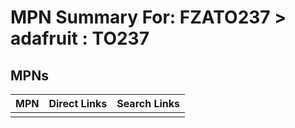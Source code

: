 



# MPN Summary For: FZATO237 > adafruit : TO237

## MPNs
  

|MPN|Direct Links|Search Links|
| :--- | :--- | :--- |
||||
